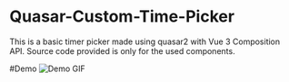 # Quasar-Custom-Time-Picker
This is a basic timer picker made using quasar2 with Vue 3 Composition API. Source code provided is only for the used components.

#Demo
![Demo GIF](./images/timepicker_demo.gif)
